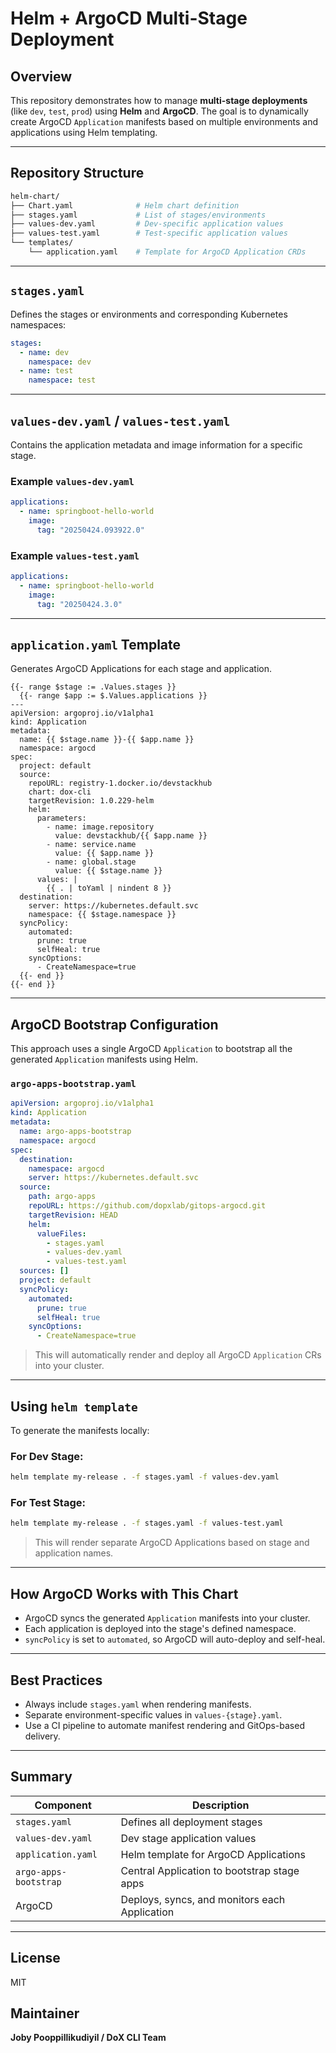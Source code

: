 # Helm + ArgoCD Multi-Stage Deployment

## Overview
This repository demonstrates how to manage **multi-stage deployments** (like `dev`, `test`, `prod`) using **Helm** and **ArgoCD**. The goal is to dynamically create ArgoCD `Application` manifests based on multiple environments and applications using Helm templating.

---

## Repository Structure
```bash
helm-chart/
├── Chart.yaml              # Helm chart definition
├── stages.yaml             # List of stages/environments
├── values-dev.yaml         # Dev-specific application values
├── values-test.yaml        # Test-specific application values
└── templates/
    └── application.yaml    # Template for ArgoCD Application CRDs
```

---

## `stages.yaml`
Defines the stages or environments and corresponding Kubernetes namespaces:
```yaml
stages:
  - name: dev
    namespace: dev
  - name: test
    namespace: test
```

---

## `values-dev.yaml` / `values-test.yaml`
Contains the application metadata and image information for a specific stage.

### Example `values-dev.yaml`
```yaml
applications:
  - name: springboot-hello-world
    image:
      tag: "20250424.093922.0"
```

### Example `values-test.yaml`
```yaml
applications:
  - name: springboot-hello-world
    image:
      tag: "20250424.3.0"
```

---

## `application.yaml` Template
Generates ArgoCD Applications for each stage and application.

```gotemplate
{{- range $stage := .Values.stages }}
  {{- range $app := $.Values.applications }}
---
apiVersion: argoproj.io/v1alpha1
kind: Application
metadata:
  name: {{ $stage.name }}-{{ $app.name }}
  namespace: argocd
spec:
  project: default
  source:
    repoURL: registry-1.docker.io/devstackhub
    chart: dox-cli
    targetRevision: 1.0.229-helm
    helm:
      parameters:
        - name: image.repository
          value: devstackhub/{{ $app.name }}
        - name: service.name
          value: {{ $app.name }}
        - name: global.stage
          value: {{ $stage.name }}
      values: |
        {{ . | toYaml | nindent 8 }}
  destination:
    server: https://kubernetes.default.svc
    namespace: {{ $stage.namespace }}
  syncPolicy:
    automated:
      prune: true
      selfHeal: true
    syncOptions:
      - CreateNamespace=true
  {{- end }}
{{- end }}
```

---

## ArgoCD Bootstrap Configuration
This approach uses a single ArgoCD `Application` to bootstrap all the generated `Application` manifests using Helm.

### `argo-apps-bootstrap.yaml`
```yaml
apiVersion: argoproj.io/v1alpha1
kind: Application
metadata:
  name: argo-apps-bootstrap
  namespace: argocd
spec:
  destination:
    namespace: argocd
    server: https://kubernetes.default.svc
  source:
    path: argo-apps
    repoURL: https://github.com/dopxlab/gitops-argocd.git
    targetRevision: HEAD
    helm:
      valueFiles:
        - stages.yaml
        - values-dev.yaml
        - values-test.yaml
  sources: []
  project: default
  syncPolicy:
    automated:
      prune: true
      selfHeal: true
    syncOptions:
      - CreateNamespace=true
```

> This will automatically render and deploy all ArgoCD `Application` CRs into your cluster.

---

## Using `helm template`
To generate the manifests locally:

### For Dev Stage:
```bash
helm template my-release . -f stages.yaml -f values-dev.yaml
```

### For Test Stage:
```bash
helm template my-release . -f stages.yaml -f values-test.yaml
```

> This will render separate ArgoCD Applications based on stage and application names.

---

## How ArgoCD Works with This Chart
- ArgoCD syncs the generated `Application` manifests into your cluster.
- Each application is deployed into the stage's defined namespace.
- `syncPolicy` is set to `automated`, so ArgoCD will auto-deploy and self-heal.

---

## Best Practices
- Always include `stages.yaml` when rendering manifests.
- Separate environment-specific values in `values-{stage}.yaml`.
- Use a CI pipeline to automate manifest rendering and GitOps-based delivery.

---

## Summary
| Component         | Description                                      |
|-------------------|--------------------------------------------------|
| `stages.yaml`     | Defines all deployment stages                    |
| `values-dev.yaml` | Dev stage application values                     |
| `application.yaml`| Helm template for ArgoCD Applications            |
| `argo-apps-bootstrap` | Central Application to bootstrap stage apps |
| ArgoCD            | Deploys, syncs, and monitors each Application    |

---

## License
MIT

## Maintainer
**Joby Pooppillikudiyil / DoX CLI Team**

